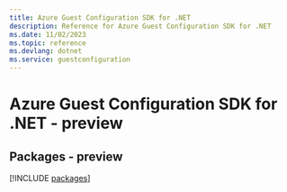 ```yaml
---
title: Azure Guest Configuration SDK for .NET
description: Reference for Azure Guest Configuration SDK for .NET
ms.date: 11/02/2023
ms.topic: reference
ms.devlang: dotnet
ms.service: guestconfiguration
---
```

# Azure Guest Configuration SDK for .NET - preview
## Packages - preview
[!INCLUDE [packages](guest-configuration-index.md)]